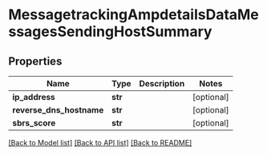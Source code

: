 # MessagetrackingAmpdetailsDataMessagesSendingHostSummary

## Properties
Name | Type | Description | Notes
------------ | ------------- | ------------- | -------------
**ip_address** | **str** |  | [optional] 
**reverse_dns_hostname** | **str** |  | [optional] 
**sbrs_score** | **str** |  | [optional] 

[[Back to Model list]](../README.md#documentation-for-models) [[Back to API list]](../README.md#documentation-for-api-endpoints) [[Back to README]](../README.md)

